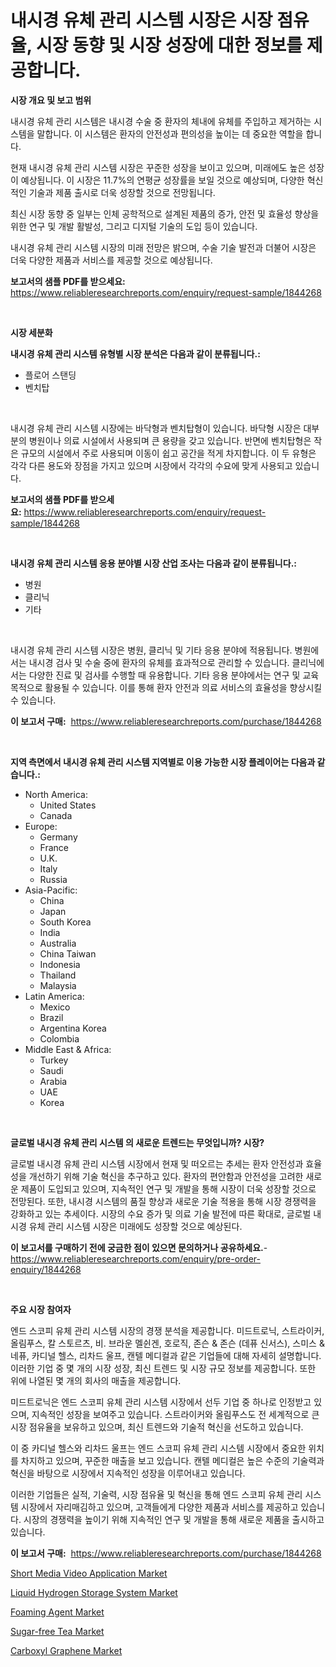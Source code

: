 <p><h1>내시경 유체 관리 시스템 시장은 시장 점유율, 시장 동향 및 시장 성장에 대한 정보를 제공합니다.</h1></p><p><strong>시장 개요 및 보고 범위</strong></p>
<p><p>내시경 유체 관리 시스템은 내시경 수술 중 환자의 체내에 유체를 주입하고 제거하는 시스템을 말합니다. 이 시스템은 환자의 안전성과 편의성을 높이는 데 중요한 역할을 합니다. </p><p>현재 내시경 유체 관리 시스템 시장은 꾸준한 성장을 보이고 있으며, 미래에도 높은 성장이 예상됩니다. 이 시장은 11.7%의 연평균 성장률을 보일 것으로 예상되며, 다양한 혁신적인 기술과 제품 출시로 더욱 성장할 것으로 전망됩니다.</p><p>최신 시장 동향 중 일부는 인체 공학적으로 설계된 제품의 증가, 안전 및 효율성 향상을 위한 연구 및 개발 활발성, 그리고 디지털 기술의 도입 등이 있습니다.</p><p>내시경 유체 관리 시스템 시장의 미래 전망은 밝으며, 수술 기술 발전과 더불어 시장은 더욱 다양한 제품과 서비스를 제공할 것으로 예상됩니다.</p></p>
<p><strong>보고서의 샘플 PDF를 받으세요:</strong> <a href="https://www.reliableresearchreports.com/enquiry/request-sample/1844268">https://www.reliableresearchreports.com/enquiry/request-sample/1844268</a></p>
<p>&nbsp;</p>
<p><strong>시장 세분화</strong></p>
<p><strong>내시경 유체 관리 시스템 유형별 시장 분석은 다음과 같이 분류됩니다.:</strong></p>
<p><ul><li>플로어 스탠딩</li><li>벤치탑</li></ul></p>
<p>&nbsp;</p>
<p><p>내시경 유체 관리 시스템 시장에는 바닥형과 벤치탑형이 있습니다. 바닥형 시장은 대부분의 병원이나 의료 시설에서 사용되며 큰 용량을 갖고 있습니다. 반면에 벤치탑형은 작은 규모의 시설에서 주로 사용되며 이동이 쉽고 공간을 적게 차지합니다. 이 두 유형은 각각 다른 용도와 장점을 가지고 있으며 시장에서 각각의 수요에 맞게 사용되고 있습니다.</p></p>
<p><strong>보고서의 샘플 PDF를 받으세요:</strong>&nbsp;<a href="https://www.reliableresearchreports.com/enquiry/request-sample/1844268">https://www.reliableresearchreports.com/enquiry/request-sample/1844268</a></p>
<p>&nbsp;</p>
<p><strong> 내시경 유체 관리 시스템 응용 분야별 시장 산업 조사는 다음과 같이 분류됩니다.:</strong></p>
<p><ul><li>병원</li><li>클리닉</li><li>기타</li></ul></p>
<p>&nbsp;</p>
<p><p>내시경 유체 관리 시스템 시장은 병원, 클리닉 및 기타 응용 분야에 적용됩니다. 병원에서는 내시경 검사 및 수술 중에 환자의 유체를 효과적으로 관리할 수 있습니다. 클리닉에서는 다양한 진료 및 검사를 수행할 때 유용합니다. 기타 응용 분야에서는 연구 및 교육 목적으로 활용될 수 있습니다. 이를 통해 환자 안전과 의료 서비스의 효율성을 향상시킬 수 있습니다.</p></p>
<p><strong>이 보고서 구매:</strong>&nbsp; <a href="https://www.reliableresearchreports.com/purchase/1844268">https://www.reliableresearchreports.com/purchase/1844268</a></p>
<p>&nbsp;</p>
<p><strong>지역 측면에서 내시경 유체 관리 시스템 지역별로 이용 가능한 시장 플레이어는 다음과 같습니다.:</strong></p>
<p><ul>
    <li>
        North America:
        <ul>
            <li>United States</li>
            <li>Canada</li>
        </ul>
    </li>
    <li>
        Europe:
        <ul>
            <li>Germany</li>
            <li>France</li>
            <li>U.K.</li>
            <li>Italy</li>
            <li>Russia</li>
        </ul>
    </li>
    <li>
        Asia-Pacific:
        <ul>
            <li>China</li>
            <li>Japan</li>
            <li>South Korea</li>
            <li>India</li>
            <li>Australia</li>
            <li>China Taiwan</li>
            <li>Indonesia</li>
            <li>Thailand</li>
            <li>Malaysia</li>
        </ul>
    </li>
    <li>
        Latin America:
        <ul>
            <li>Mexico</li>
            <li>Brazil</li>
            <li>Argentina Korea</li>
            <li>Colombia</li>
        </ul>
    </li>
    <li>
        Middle East & Africa:
        <ul>
            <li>Turkey</li>
            <li>Saudi</li>
            <li>Arabia</li>
            <li>UAE</li>
            <li>Korea</li>
        </ul>
    </li>
    </ul></p>
<p>&nbsp;</p>
<p><strong>글로벌 내시경 유체 관리 시스템 의 새로운 트렌드는 무엇입니까? 시장?</strong></p>
<p><p>글로벌 내시경 유체 관리 시스템 시장에서 현재 및 떠오르는 추세는 환자 안전성과 효율성을 개선하기 위해 기술 혁신을 추구하고 있다. 환자의 편안함과 안전성을 고려한 새로운 제품이 도입되고 있으며, 지속적인 연구 및 개발을 통해 시장이 더욱 성장할 것으로 전망된다. 또한, 내시경 시스템의 품질 향상과 새로운 기술 적용을 통해 시장 경쟁력을 강화하고 있는 추세이다. 시장의 수요 증가 및 의료 기술 발전에 따른 확대로, 글로벌 내시경 유체 관리 시스템 시장은 미래에도 성장할 것으로 예상된다.</p></p>
<p><strong>이 보고서를 구매하기 전에 궁금한 점이 있으면 문의하거나 공유하세요.</strong>- <a href="https://www.reliableresearchreports.com/enquiry/pre-order-enquiry/1844268">https://www.reliableresearchreports.com/enquiry/pre-order-enquiry/1844268</a></p>
<p>&nbsp;</p>
<p><strong>주요 시장 참여자</strong></p>
<p><p>엔드 스코피 유체 관리 시스템 시장의 경쟁 분석을 제공합니다. 미드트로닉, 스트라이커, 올림푸스, 칼 스토르츠, 비. 브라운 멜쉰겐, 호로직, 존슨 & 존슨 (데퓨 신서스), 스미스 & 네퓨, 카디널 헬스, 리차드 울프, 캔텔 메디컬과 같은 기업들에 대해 자세히 설명합니다. 이러한 기업 중 몇 개의 시장 성장, 최신 트렌드 및 시장 규모 정보를 제공합니다. 또한 위에 나열된 몇 개의 회사의 매출을 제공합니다.</p><p>미드트로닉은 엔드 스코피 유체 관리 시스템 시장에서 선두 기업 중 하나로 인정받고 있으며, 지속적인 성장을 보여주고 있습니다. 스트라이커와 올림푸스도 전 세계적으로 큰 시장 점유율을 보유하고 있으며, 최신 트렌드와 기술적 혁신을 선도하고 있습니다.</p><p>이 중 카디널 헬스와 리차드 울프는 엔드 스코피 유체 관리 시스템 시장에서 중요한 위치를 차지하고 있으며, 꾸준한 매출을 보고 있습니다. 캔텔 메디컬은 높은 수준의 기술력과 혁신을 바탕으로 시장에서 지속적인 성장을 이루어내고 있습니다.</p><p>이러한 기업들은 실적, 기술력, 시장 점유율 및 혁신을 통해 엔드 스코피 유체 관리 시스템 시장에서 자리매김하고 있으며, 고객들에게 다양한 제품과 서비스를 제공하고 있습니다. 시장의 경쟁력을 높이기 위해 지속적인 연구 및 개발을 통해 새로운 제품을 출시하고 있습니다.</p></p>
<p><strong>이 보고서 구매:</strong>&nbsp;&nbsp;<a href="https://www.reliableresearchreports.com/purchase/1844268">https://www.reliableresearchreports.com/purchase/1844268</a></p>
<p><p><a href="https://spotless-saver-8fd.notion.site/Short-Media-Video-Application-Market-Insights-Market-Players-and-Forecast-Till-2031-5dda9408829e409dbb9300c2342d81c7">Short Media Video Application Market</a></p><p><a href="https://github.com/beatblasta/Market-Research-Report-List-2/blob/main/liquid-hydrogen-storage-system-market.md">Liquid Hydrogen Storage System Market</a></p><p><a href="https://view.publitas.com/reportprime-1/decoding-the-foaming-agent-market-a-deep-dive-into-the-latest-market-trends-market-segmentation-and-competitive-analysis/">Foaming Agent Market</a></p><p><a href="https://cautious-neon-760.notion.site/Sugar-free-Tea-Market-Provides-a-Comprehensive-Analysis-Including-a-Macro-Overview-of-the-Market-as--3639d9eaa24f44509f01fd3b4e8f36da">Sugar-free Tea Market</a></p><p><a href="https://view.publitas.com/reportprime-1/carboxyl-graphene-market-challenges-opportunities-and-growth-drivers-and-major-market-players-forecasted-for-period-from-2024-2031/">Carboxyl Graphene Market</a></p></p>
